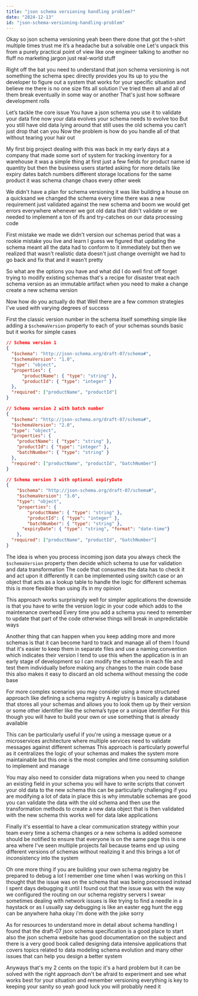 ```yaml
---
title: "json schema versioning handling problem?"
date: "2024-12-13"
id: "json-schema-versioning-handling-problem"
---
```


Okay so json schema versioning yeah been there done that got the t-shirt multiple times trust me it’s a headache but a solvable one Let's unpack this from a purely practical point of view like one engineer talking to another no fluff no marketing jargon just real-world stuff

Right off the bat you need to understand that json schema versioning is not something the schema spec directly provides you Its up to you the developer to figure out a system that works for your specific situation and believe me there is no one size fits all solution I've tried them all and all of them break eventually in some way or another That's just how software development rolls

Let’s tackle the core issue You have a json schema you use it to validate your data fine now your data evolves your schema needs to evolve too But you still have old data lying around that still uses the old schema you can’t just drop that can you Now the problem is how do you handle all of that without tearing your hair out

My first big project dealing with this was back in my early days at a company that made some sort of system for tracking inventory for a warehouse it was a simple thing at first just a few fields for product name id quantity but then the business users started asking for more details like expiry dates batch numbers different storage locations for the same product it was schema change chaos every other week

We didn't have a plan for schema versioning it was like building a house on a quicksand we changed the schema every time there was a new requirement just validated against the new schema and boom we would get errors everywhere whenever we got old data that didn't validate or we needed to implement a ton of ifs and try-catches on our data processing code

First mistake we made we didn't version our schemas period that was a rookie mistake you live and learn I guess we figured that updating the schema meant all the data had to conform to it immediately but then we realized that wasn't realistic data doesn't just change overnight we had to go back and fix that and it wasn't pretty

So what are the options you have and what did I do well first off forget trying to modify existing schemas that's a recipe for disaster treat each schema version as an immutable artifact when you need to make a change create a new schema version

Now how do you actually do that Well there are a few common strategies I've used with varying degrees of success

First the classic version number in the schema itself something simple like adding a `$schemaVersion` property to each of your schemas sounds basic but it works for simple cases

```json
// Schema version 1
{
  "$schema": "http://json-schema.org/draft-07/schema#",
  "$schemaVersion": "1.0",
  "type": "object",
  "properties": {
      "productName": { "type": "string" },
      "productId": { "type": "integer" }
  },
  "required": ["productName", "productId"]
}
```

```json
// Schema version 2 with batch number
{
  "$schema": "http://json-schema.org/draft-07/schema#",
  "$schemaVersion": "2.0",
  "type": "object",
  "properties": {
    "productName": { "type": "string" },
    "productId": { "type": "integer" },
    "batchNumber": { "type": "string" }
  },
  "required": ["productName", "productId", "batchNumber"]
}
```

```json
// Schema version 3 with optional expiryDate
{
    "$schema": "http://json-schema.org/draft-07/schema#",
    "$schemaVersion": "3.0",
    "type": "object",
    "properties": {
        "productName": { "type": "string" },
        "productId": { "type": "integer" },
        "batchNumber": { "type": "string" },
      "expiryDate": { "type": "string", "format": "date-time"}
    },
  "required": ["productName", "productId", "batchNumber"]
}
```

The idea is when you process incoming json data you always check the `$schemaVersion` property then decide which schema to use for validation and data transformation The code that consumes the data has to check it and act upon it differently it can be implemented using switch case or an object that acts as a lookup table to handle the logic for different schemas this is more flexible than using ifs in my opinion

This approach works surprisingly well for simpler applications the downside is that you have to write the version logic in your code which adds to the maintenance overhead Every time you add a schema you need to remember to update that part of the code otherwise things will break in unpredictable ways

Another thing that can happen when you keep adding more and more schemas is that it can become hard to track and manage all of them I found that it's easier to keep them in separate files and use a naming convention which indicates their version I tend to use this when the application is in an early stage of development so I can modify the schemas in each file and test them individually before making any changes to the main code base this also makes it easy to discard an old schema without messing the code base

For more complex scenarios you may consider using a more structured approach like defining a schema registry A registry is basically a database that stores all your schemas and allows you to look them up by their version or some other identifier like the schema’s type or a unique identifier For this though you will have to build your own or use something that is already available

This can be particularly useful if you're using a message queue or a microservices architecture where multiple services need to validate messages against different schemas This approach is particularly powerful as it centralizes the logic of your schemas and makes the system more maintainable but this one is the most complex and time consuming solution to implement and manage

You may also need to consider data migrations when you need to change an existing field in your schema you will have to write scripts that convert your old data to the new schema this can be particularly challenging if you are modifying a lot of data in place this is why immutable schemas are good you can validate the data with the old schema and then use the transformation methods to create a new data object that is then validated with the new schema this works well for data lake applications

Finally it's essential to have a clear communication strategy within your team every time a schema changes or a new schema is added someone should be notified to ensure that everyone is on the same page this is one area where I've seen multiple projects fail because teams end up using different versions of schemas without realizing it and this brings a lot of inconsistency into the system

Oh one more thing if you are building your own schema registry be prepared to debug a lot I remember one time when I was working on this I thought that the issue was on the schema that was being processed instead I spent days debugging it until I found out that the issue was with the way we configured the routing on our schema registry servers I swear sometimes dealing with network issues is like trying to find a needle in a haystack or as I usually say debugging is like an easter egg hunt the egg can be anywhere haha okay i'm done with the joke sorry

As for resources to understand more in detail about schema handling I found that the draft-07 json schema specification is a good place to start also the json schema website has good documentation on the subject and there is a very good book called designing data intensive applications that covers topics related to data modeling schema evolution and many other issues that can help you design a better system

Anyways that's my 2 cents on the topic it's a hard problem but it can be solved with the right approach don't be afraid to experiment and see what works best for your situation and remember versioning everything is key to keeping your sanity so yeah good luck you will probably need it
